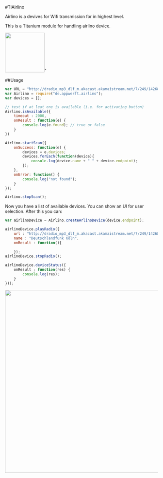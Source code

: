#TiAirlino

Airlino is a devives for Wifi transmission for in highest level.

This is a Titanium module for handling airlino device.



<img src="https://encrypted-tbn3.gstatic.com/shopping?q=tbn:ANd9GcTviFhBPGfPsHhfypRPOjvsGZcid7GyMLuRxgVsroC8wEG05MxuBsXxDcgJxUI_1fiYAL1zoto&usqp=CAE" width=130>"

##Usage


```javascript
var URL = "http://dradio_mp3_dlf_m.akacast.akamaistream.net/7/249/142684/v1/gnl.akacast.akamaistream.net/dradio_mp3_dlf_m",
var Airlino = require("de.appwerft.airlino");
var devices = [];

// test if at leat one is available (i.e. for activating button)
Airlino.isAvailable({
    timeout : 2000,
    onResult : function(e) {
        console.log(e.found); // true or false
    }
})

Airlino.startScan({
    onSuccess: function(e) {
        devices = e.devices;
        devices.forEach(function(device){
            console.log(device.name + " " + device.endpoint);
        });
    },
    onError: function() {
        console.log("not found");
    }
});

Airlino.stopScan();
```

Now you have a list of available devices. You can show an UI for user selection. After this you can:
```javascript
var airlinoDevice = Airlino.createArlinoDevice(device.endpoint);

airlinoDevice.playRadio({
    url : "http://dradio_mp3_dlf_m.akacast.akamaistream.net/7/249/142684/v1/gnl.akacast.akamaistream.net/dradio_mp3_dlf_m",
    name : "Deutschlandfunk Köln",
    onResult : function(){
        
    });
airlinoDevice.stopRadio();

airlinoDevice.deviceStatus({
    onResult ; function(res) {
        console.log(res);
    }
}));

```
<img src="http://i.imgur.com/nxZSfPp.png" width=600 />